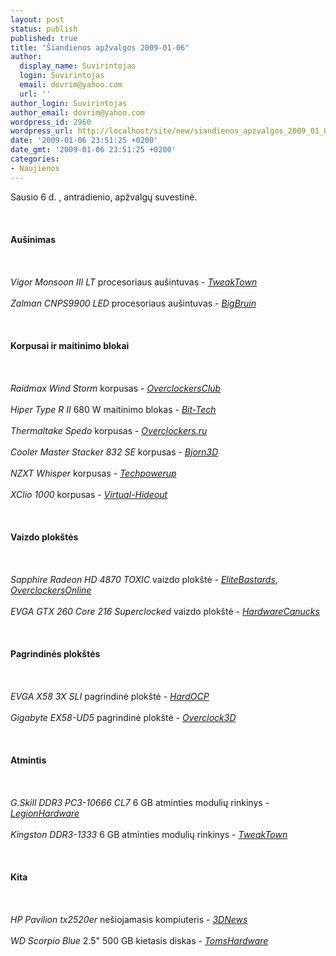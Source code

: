 ```yaml
---
layout: post
status: publish
published: true
title: "Šiandienos apžvalgos 2009-01-06"
author:
  display_name: Suvirintojas
  login: Suvirintojas
  email: dovrim@yahoo.com
  url: ''
author_login: Suvirintojas
author_email: dovrim@yahoo.com
wordpress_id: 2960
wordpress_url: http://localhost/site/new/siandienos_apzvalgos_2009_01_06/
date: '2009-01-06 23:51:25 +0200'
date_gmt: '2009-01-06 23:51:25 +0200'
categories:
- Naujienos
---
```

<p>Sausio 6 d. , antradienio, apžvalgų suvestinė.<br />
<br><br />
<br><b>Aušinimas</b><br />
<br><br />
<br><i>Vigor Monsoon III LT</i> procesoriaus aušintuvas - <i><a class="ns" href="http://www.tweaktown.com/reviews/1701/vigor_monsoon_iii_lt_dual_120mm_cpu_cooler/index.html">TweakTown</a></i><br />
<br><i>Zalman CNPS9900 LED</i> procesoriaus aušintuvas - <i><a class="ns" href="http://www.bigbruin.com/2009/zalmancnps9900_1">BigBruin</a></i><br />
<br><br />
<br><b>Korpusai ir maitinimo blokai</b><br />
<br><br />
<br><i>Raidmax Wind Storm</i> korpusas - <i><a class="ns" href="http://www.overclockersclub.com/reviews/raidmaxwindstorm/">OverclockersClub</a></i><br />
<br><i>Hiper Type R II</i> 680 W maitinimo blokas - <i><a class="ns" href="http://www.bit-tech.net/hardware/2009/01/06/hiper-type-r-ii-680w-psu-review/1">Bit-Tech</a></i><br />
<br><i>Thermaltake Spedo</i> korpusas - <i><a class="ns" href="http://www.overclockers.ru/lab/31588.shtml">Overclockers.ru</a></i><br />
<br><i>Cooler Master Stacker 832 SE</i> korpusas - <i><a class="ns" href="http://bjorn3d.com/read.php?cID=1429">Bjorn3D</a></i><br />
<br><i>NZXT Whisper</i> korpusas - <i><a class="ns" href="http://www.techpowerup.com/reviews/NZXT/Whisper/">Techpowerup</a></i><br />
<br><i>XClio 1000</i> korpusas - <i><a class="ns" href="http://www.virtual-hideout.net/reviews/XClio_1000_Enclosure/index.shtml">Virtual-Hideout</a></i><br />
<br><br />
<br><b>Vaizdo plokštės</b><br />
<br><br />
<br><i>Sapphire Radeon HD 4870 TOXIC</i> vaizdo plokštė - <i><a class="ns" href="http://www.elitebastards.com/cms/index.php?option=com_content&task=view&id=664&Itemid=27">EliteBastards</a></i>, <i><a class="ns" href="http://www.overclockersonline.net/?page=articles&num=2381">OverclockersOnline</a></i><br />
<br><i>EVGA GTX 260 Core 216 Superclocked</i> vaizdo plokštė - <i><a class="ns" href="http://www.hardwarecanucks.com/forum/hardware-canucks-reviews/13533-evga-gtx-260-core-216-55nm-superclocked-edition-video-card-review.html">HardwareCanucks</a></i><br />
<br><br />
<br><b>Pagrindinės plokštės</b><br />
<br><br />
<br><i>EVGA X58 3X SLI</i> pagrindinė plokštė - <i><a class="ns" href="http://enthusiast.hardocp.com/article.html?art=MTYwMywxLCxoZW50aHVzaWFzdA==">HardOCP</a></i><br />
<br><i>Gigabyte EX58-UD5</i> pagrindinė plokštė - <i><a class="ns" href="http://overclock3d.net/reviews.php?/cpu_mainboard/gigabyte_ex58-ud5_x58_motherboard/1">Overclock3D</a></i><br />
<br><br />
<br><b>Atmintis</b><br />
<br><br />
<br><i>G.Skill DDR3 PC3-10666 CL7</i> 6 GB atminties modulių rinkinys - <i><a class="ns" href="http://www.legionhardware.com/document.php?id=803">LegionHardware</a></i><br />
<br><i>Kingston DDR3-1333</i> 6 GB atminties modulių rinkinys - <i><a class="ns" href="http://www.tweaktown.com/reviews/1702/kingston_triple_channel_1333mhz_6gb_memory_kit/index.html">TweakTown</a></i><br />
<br><br />
<br><b>Kita</b><br />
<br><br />
<br><i>HP Pavilion tx2520er</i> nešiojamasis kompiuteris - <i><a class="ns" href="http://www.3dnews.ru/mobile/hp_tx2520er/">3DNews</a></i><br />
<br><i>WD Scorpio Blue</i> 2.5&quot; 500 GB kietasis diskas - <i><a class="ns" href="http://www.tomshardware.com/reviews/scorpio-notebook-hdd,2109.html">TomsHardware</a></i><br />
<br><br />
<br><br />
<br></p>
